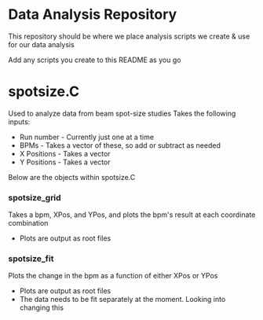 # Data Analysis Repository

This repository should be where we place analysis scripts we create & use for our data analysis

Add any scripts you create to this README as you go

# spotsize.C
Used to analyze data from beam spot-size studies
Takes the following inputs:
  * Run number - Currently just one at a time
  * BPMs - Takes a vector of these, so add or subtract as needed
  * X Positions - Takes a vector
  * Y Positions - Takes a vector

    
Below are the objects within spotsize.C

### spotsize_grid
Takes a bpm, XPos, and YPos, and plots the bpm's result at each coordinate combination
  * Plots are output as root files
    
### spotsize_fit
Plots the change in the bpm as a function of either XPos or YPos
  * Plots are output as root files
  * The data needs to be fit separately at the moment. Looking into changing this
